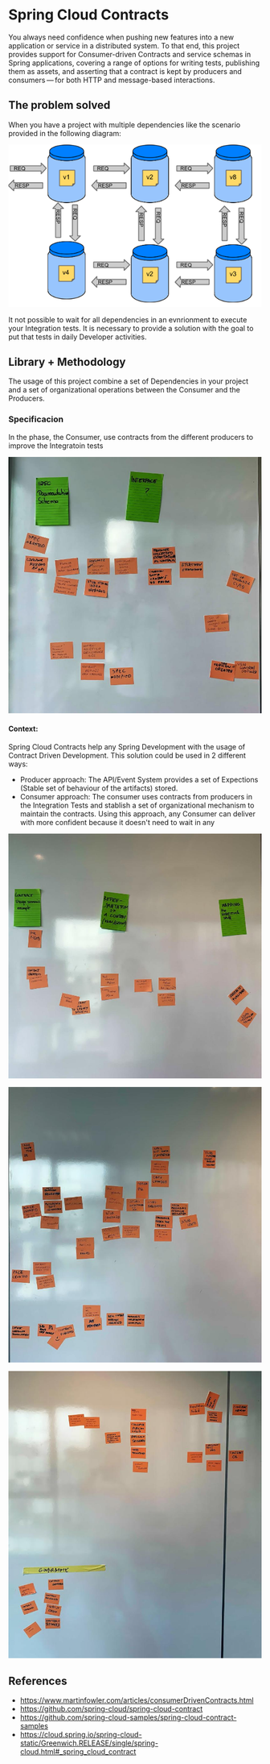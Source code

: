 # Spring Cloud Contracts

You always need confidence when pushing new features into a new application or service in a distributed system. To that end, this project provides support for Consumer-driven Contracts and service schemas in Spring applications, covering a range of options for writing tests, publishing them as assets, and asserting that a contract is kept by producers and consumers — for both HTTP and message-based interactions.

## The problem solved

When you have a project with multiple dependencies like the scenario provided in the following diagram:

![](Deps.png)

It not possible to wait for all dependencies in an evnrionment to execute your Integration tests. It is necessary to provide a solution with the goal to put that tests in daily Developer activities.

## Library + Methodology

The usage of this project combine a set of Dependencies in your project and a set of organizational operations between the Consumer and the Producers.

### Specificacion

In the phase, the Consumer, use contracts from the different producers to improve the Integratoin tests

![](1.jpg)

#### Context:

Spring Cloud Contracts help any Spring Development with the usage of Contract Driven Development. This solution could be used in 2 different ways: 

- Producer approach: The API/Event System provides a set of Expections (Stable set of behaviour of the artifacts) stored.
- Consumer approach: The consumer uses contracts from producers in the Integration Tests and stablish a set of organizational mechanism to maintain the contracts. Using this approach, any Consumer can deliver with more confident because it doesn't need to wait in any 

![](2.jpg)

![](3.jpg)

![](4.jpg)

## References

- https://www.martinfowler.com/articles/consumerDrivenContracts.html
- https://github.com/spring-cloud/spring-cloud-contract
- https://github.com/spring-cloud-samples/spring-cloud-contract-samples
- https://cloud.spring.io/spring-cloud-static/Greenwich.RELEASE/single/spring-cloud.html#_spring_cloud_contract

